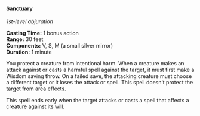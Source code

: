 #### Sanctuary
<!-- markdownlint-disable link-image-reference-definitions -->
[_metadata_:spell_name]:- "Sanctuary"
[_metadata_:spell_level]:- "1"
[_metadata_:spell_school]:- "abjuration"
[_metadata_:ritual]:- "false"
[_metadata_:casting_time_amount]:- "1"
[_metadata_:casting_time_unit]:- "bonus action"
[_metadata_:range]:- "30 feet"
[_metadata_:target]:- "one creature"
[_metadata_:components_verbal]:- "true"
[_metadata_:components_somatic]:- "true"
[_metadata_:components_material]:- "true"
[_metadata_:components_material_description]:- "a small silver mirror"
[_metadata_:duration]:- "1 minute"
[_metadata_:concentration]:- "false"
[_metadata_:saving_throw]:- "Wisdom"
[_metadata_:saving_throw_success]:- "special"
[_metadata_:compared_to_wotc_srd_5.1]:- "mechanics_different_wording_different"
[_metadata_:compared_to_a5e_srd]:- "mechanics_same_wording_same"
<!-- markdownlint-disable-next-line no-emphasis-as-heading -->
_1st-level abjuration_

**Casting Time:** 1 bonus action \
**Range:** 30 feet \
**Components:** V, S, M (a small silver mirror) \
**Duration:** 1 minute

You protect a creature from intentional harm.
When a creature makes an attack against or casts a harmful spell against the target, it must first make a Wisdom saving throw.
On a failed save, the attacking creature must choose a different target or it loses the attack or spell.
This spell doesn’t protect the target from area effects.

This spell ends early when the target attacks or casts a spell that affects a creature against its will.
